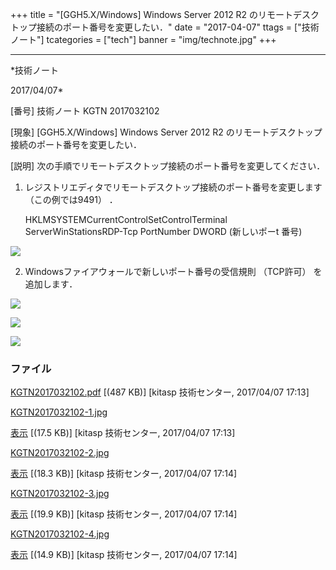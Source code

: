 ﻿+++
title = "[GGH5.X/Windows] Windows Server 2012 R2 のリモートデスクトップ接続のポート番号を変更したい．"
date = "2017-04-07"
ttags = ["技術ノート"]
tcategories = ["tech"]
banner = "img/technote.jpg"
+++

-----------------------------------------------------------------------------------------------------------------------------

*技術ノート

2017/04/07*


[番号]
技術ノート KGTN 2017032102

[現象]
[GGH5.X/Windows] Windows Server 2012 R2
のリモートデスクトップ接続のポート番号を変更したい．

[説明]
次の手順でリモートデスクトップ接続のポート番号を変更してください．

1. レジストリエディタでリモートデスクトップ接続のポート番号を変更します
（この例では9491） ．

    HKLMSYSTEMCurrentControlSetControlTerminal ServerWinStationsRDP-Tcp
    PortNumber DWORD (新しいポーt 番号)

![](http://techreport.kitasp.net/attachments/download/3402/KGTN2017032102-1.jpg)

2. Windowsファイアウォールで新しいポート番号の受信規則 （TCP許可）
を追加します．

![](http://techreport.kitasp.net/attachments/download/3403/KGTN2017032102-2.jpg)

![](http://techreport.kitasp.net/attachments/download/3404/KGTN2017032102-3.jpg)

![](http://techreport.kitasp.net/attachments/download/3405/KGTN2017032102-4.jpg)


### ファイル

 
 


[KGTN2017032102.pdf](http://techreport.kitasp.net/attachments/download/3401/KGTN2017032102.pdf)
 [(487 KB)] [kitasp 技術センター, 2017/04/07
17:13]

[KGTN2017032102-1.jpg](http://techreport.kitasp.net/attachments/download/3402/KGTN2017032102-1.jpg)

[表示](http://techreport.kitasp.net/attachments/3402/KGTN2017032102-1.jpg "表示")
 [(17.5 KB)] [kitasp 技術センター, 2017/04/07
17:13]

[KGTN2017032102-2.jpg](http://techreport.kitasp.net/attachments/download/3403/KGTN2017032102-2.jpg)

[表示](http://techreport.kitasp.net/attachments/3403/KGTN2017032102-2.jpg "表示")
 [(18.3 KB)] [kitasp 技術センター, 2017/04/07
17:14]

[KGTN2017032102-3.jpg](http://techreport.kitasp.net/attachments/download/3404/KGTN2017032102-3.jpg)

[表示](http://techreport.kitasp.net/attachments/3404/KGTN2017032102-3.jpg "表示")
 [(19.9 KB)] [kitasp 技術センター, 2017/04/07
17:14]

[KGTN2017032102-4.jpg](http://techreport.kitasp.net/attachments/download/3405/KGTN2017032102-4.jpg)

[表示](http://techreport.kitasp.net/attachments/3405/KGTN2017032102-4.jpg "表示")
 [(14.9 KB)] [kitasp 技術センター, 2017/04/07
17:14]


 


 

